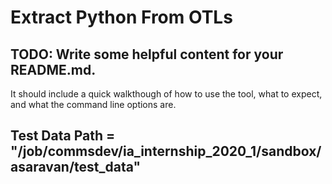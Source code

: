 # Extract Python From OTLs

## TODO: Write some helpful content for your README.md. 
It should include a quick walkthough of how to use the tool, what to expect, and what the command line options are. 

## Test Data Path = "/job/commsdev/ia_internship_2020_1/sandbox/asaravan/test_data"
